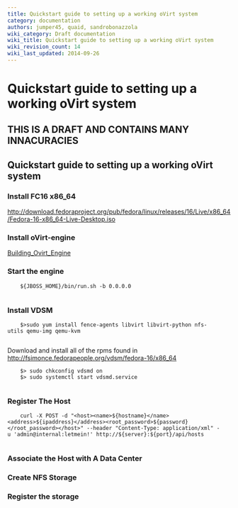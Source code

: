 ```yaml
---
title: Quickstart guide to setting up a working oVirt system
category: documentation
authors: jumper45, quaid, sandrobonazzola
wiki_category: Draft documentation
wiki_title: Quickstart guide to setting up a working oVirt system
wiki_revision_count: 14
wiki_last_updated: 2014-09-26
---
```


# Quickstart guide to setting up a working oVirt system

## THIS IS A DRAFT AND CONTAINS MANY INNACURACIES

## Quickstart guide to setting up a working oVirt system

### Install FC16 x86_64

<http://download.fedoraproject.org/pub/fedora/linux/releases/16/Live/x86_64/Fedora-16-x86_64-Live-Desktop.iso>

### Install oVirt-engine

[Building_Ovirt_Engine](Building_Ovirt_Engine)

### Start the engine

        ${JBOSS_HOME}/bin/run.sh -b 0.0.0.0
       

### Install VDSM

        $>sudo yum install fence-agents libvirt libvirt-python nfs-utils qemu-img qemu-kvm
       

Download and install all of the rpms found in <http://fsimonce.fedorapeople.org/vdsm/fedora-16/x86_64>

        $> sudo chkconfig vdsmd on
        $> sudo systemctl start vdsmd.service
       

### Register The Host

        curl -X POST -d "<host><name>${hostname}</name><address>${ipaddress}</address><root_password>${password}</root_password></host>" --header "Content-Type: application/xml" -u 'admin@internal:letmein!' http://${server}:${port}/api/hosts
       

### Associate the Host with A Data Center

### Create NFS Storage

### Register the storage
